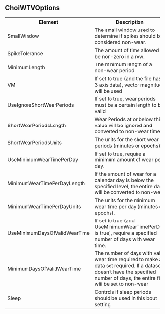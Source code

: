 ## ChoiWTVOptions

<table>
  <tr>
    <th>Element</th>
    <th>Description</th>
    <th>Type</th>
  </tr>
  <tr>
    <td>SmallWindow</td>
    <td>The small window used to determine if spikes should be considered non-wear.</td>
    <td>int</td>
  </tr>
  <tr>
    <td>SpikeTolerance</td>
    <td>The amount of time allowed to be non-zero in a row.</td>
    <td>int</td>
  </tr>
  <tr>
    <td>MinimumLength</td>
    <td>The minimum length of a non-wear period</td>
    <td>int</td>
  </tr>
  <tr>
    <td>VM</td>
    <td>If set to true (and the file has 3 axis data), vector magnitude will be used</td>
    <td>bool</td>
  </tr>
  <tr>
    <td>UseIgnoreShortWearPeriods</td>
    <td>If set to true, wear periods must be a certain length to be valid</td>
    <td>bool</td>
  </tr>
  <tr>
    <td>ShortWearPeriodsLength</td>
    <td>Wear Periods at or below this value will be ignored and converted to non-wear time</td>
    <td>int</td>
  </tr>
  <tr>
    <td>ShortWearPeriodsUnits</td>
    <td>The units for the short wear periods (minutes or epochs)</td>
    <td><a href="../elements/boutUnits.md">Units</a></td>
  </tr>
  <tr>
    <td>UseMinimumWearTimePerDay</td>
    <td>If set to true, require a minimum amount of wear per day.</td>
    <td>bool</td>
  </tr>
  <tr>
    <td>MinimumWearTimePerDayLength</td>
    <td>If the amount of wear for a calendar day is below the specified level, the entire day will be converted to non-wear</td>
    <td>int</td>
  </tr>
  <tr>
    <td>MinimumWearTimePerDayUnits</td>
    <td>The units for the minimum wear time per day (minutes or epochs).</td>
    <td><a href="../elements/boutUnits.md">Units</a></td>
  </tr>
  <tr>
    <td>UseMinimumDaysOfValidWearTime</td>
    <td>If set to true (and UseMinimumWearTimePerDay is true), require a specified number of days with wear time.</td>
    <td>bool</td>
  </tr>
  <tr>
    <td>MinimumDaysOfValidWearTime</td>
    <td>The number of days with valid wear time required to make a data set required. If a dataset doesn't have the specified number of days, the entire file will be set to non-wear</td>
    <td>int</td>
  </tr>
  <tr>
    <td>Sleep</td>
    <td>Controls if sleep periods should be used in this bout setting.</td>
	<td><a href="../elements/SleepPeriodWTVOption.md">SleepPeriodWTVOption</a></td>
  </tr>
</table>